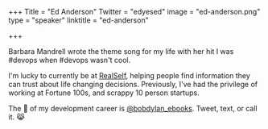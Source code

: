 +++
Title = "Ed Anderson"
Twitter = "edyesed"
image = "ed-anderson.png"
type = "speaker"
linktitle = "ed-anderson"

+++

Barbara Mandrell wrote the theme song for my life with her hit I was #devops when #devops wasn't cool.

I'm lucky to currently be at [RealSelf](https://www.realself.com/), helping people find information they can trust about life changing decisions. Previously, I've had the privilege of working at Fortune 100s, and scrappy 10 person startups.

The 👸 of my development career is [@bobdylan_ebooks](https://twitter.com/bobdylan_ebooks). Tweet, text, or call it. 😹
